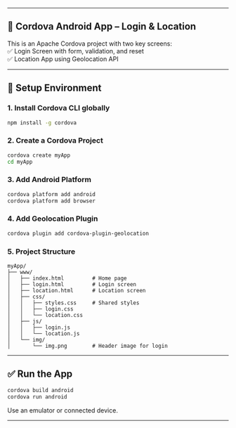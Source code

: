 
---

## 📘 Cordova Android App – Login & Location

This is an Apache Cordova project with two key screens:  
✅ Login Screen with form, validation, and reset  
✅ Location App using Geolocation API  

---

## 🚀 Setup Environment

### 1. Install Cordova CLI globally  
```bash
npm install -g cordova
```

### 2. Create a Cordova Project  
```bash
cordova create myApp
cd myApp
```

### 3. Add Android Platform  
```bash
cordova platform add android
cordova platform add browser
```

### 4. Add Geolocation Plugin  
```bash
cordova plugin add cordova-plugin-geolocation
```

### 5. Project Structure  
```
myApp/
├── www/
│   ├── index.html         # Home page
│   ├── login.html         # Login screen
│   ├── location.html      # Location screen
│   ├── css/
│   │   ├── styles.css     # Shared styles
│   │   ├── login.css
│   │   └── location.css
│   ├── js/
│   │   ├── login.js
│   │   └── location.js
│   └── img/
│       └── img.png        # Header image for login
```

---

## ✅ Run the App

```bash
cordova build android
cordova run android
```

Use an emulator or connected device.

---
